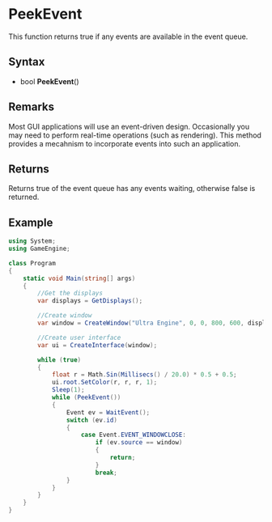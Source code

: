 # PeekEvent

This function returns true if any events are available in the event queue.

## Syntax

- bool **PeekEvent**()

## Remarks

Most GUI applications will use an event-driven design. Occasionally you may need to perform real-time operations (such as rendering). This method provides a mecahnism to incorporate events into such an application.

## Returns

Returns true of the event queue has any events waiting, otherwise false is returned.

## Example

```csharp
using System;
using GameEngine;

class Program
{
    static void Main(string[] args)
    {
        //Get the displays
        var displays = GetDisplays();

        //Create window
        var window = CreateWindow("Ultra Engine", 0, 0, 800, 600, displays[0]);

        //Create user interface
        var ui = CreateInterface(window);

        while (true)
        {
            float r = Math.Sin(Millisecs() / 20.0) * 0.5 + 0.5;
            ui.root.SetColor(r, r, r, 1);
            Sleep(1);
            while (PeekEvent())
            {
                Event ev = WaitEvent();
                switch (ev.id)
                {
                    case Event.EVENT_WINDOWCLOSE:
                        if (ev.source == window)
                        {
                            return;
                        }
                        break;
                }
            }
        }
    }
}
```
